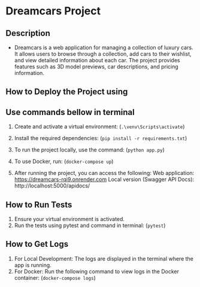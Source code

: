 # Dreamcars Project

## Description
- Dreamcars is a web application for managing a collection of luxury cars. It allows users to browse through a collection, add cars to their wishlist, and view detailed information about each car. The project provides features such as 3D model previews, car descriptions, and pricing information.

## How to Deploy the Project using
## Use commands bellow in terminal

1. Create and activate a virtual environment:
   (`.\venv\Scripts\activate`)

2. Install the required dependencies:
   (`pip install -r requirements.txt`)

3. To run the project locally, use the command:
   (`python app.py`)

4. To use Docker, run:
   (`docker-compose up`)

5. After running the project, you can access the following:
   Web application: https://dreamcars-rqi9.onrender.com
   Local version (Swagger API Docs): http://localhost:5000/apidocs/


## How to Run Tests
1. Ensure your virtual environment is activated.
2. Run the tests using pytest and command in terminal:
   (`pytest`)


## How to Get Logs
1. For Local Development: The logs are displayed in the terminal where the app is running.
2. For Docker: Run the following command to view logs in the Docker container:
   (`docker-compose logs`)

